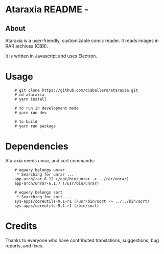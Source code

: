 # Ataraxia README -

## About

Ataraxia is a user-friendly, customizable comic reader. It reads images in RAR
archives (CBR).

It is written in Javascript and uses Electron.

# Usage

```
    # git clone https://github.com/ccaballero/ataraxia.git
    # cd ataraxia
    # yarn install

    # to run in development mode
    # yarn run dev

    # to build
    # yarn run package
```

# Dependencies

Ataraxia needs unrar, and sort commands:

```
    # equery belongs unrar
     * Searching for unrar ... 
    app-arch/rar-6.12 (/opt/bin/unrar -> ../rar/unrar)
    app-arch/unrar-6.1.7 (/usr/bin/unrar)

    # equery belongs sort
     * Searching for sort ... 
    sys-apps/coreutils-9.1-r1 (/usr/bin/sort -> ../../bin/sort)
    sys-apps/coreutils-9.1-r1 (/bin/sort)
```

# Credits

Thanks to everyone who have contributed translations, suggestions, bug
reports, and fixes.

